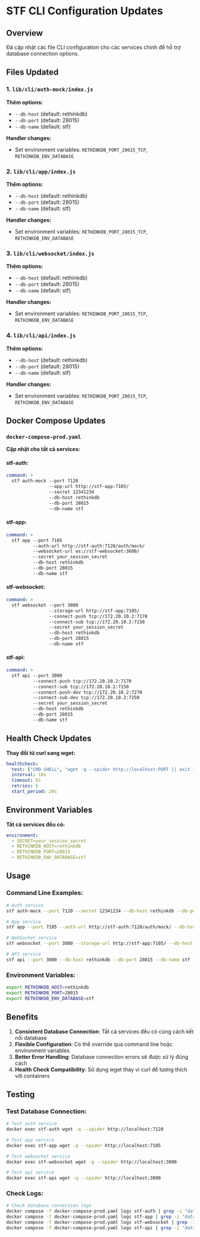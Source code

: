 # STF CLI Configuration Updates

## Overview
Đã cập nhật các file CLI configuration cho các services chính để hỗ trợ database connection options.

## Files Updated

### 1. `lib/cli/auth-mock/index.js`
**Thêm options:**
- `--db-host` (default: rethinkdb)
- `--db-port` (default: 28015)
- `--db-name` (default: stf)

**Handler changes:**
- Set environment variables: `RETHINKDB_PORT_28015_TCP`, `RETHINKDB_ENV_DATABASE`

### 2. `lib/cli/app/index.js`
**Thêm options:**
- `--db-host` (default: rethinkdb)
- `--db-port` (default: 28015)
- `--db-name` (default: stf)

**Handler changes:**
- Set environment variables: `RETHINKDB_PORT_28015_TCP`, `RETHINKDB_ENV_DATABASE`

### 3. `lib/cli/websocket/index.js`
**Thêm options:**
- `--db-host` (default: rethinkdb)
- `--db-port` (default: 28015)
- `--db-name` (default: stf)

**Handler changes:**
- Set environment variables: `RETHINKDB_PORT_28015_TCP`, `RETHINKDB_ENV_DATABASE`

### 4. `lib/cli/api/index.js`
**Thêm options:**
- `--db-host` (default: rethinkdb)
- `--db-port` (default: 28015)
- `--db-name` (default: stf)

**Handler changes:**
- Set environment variables: `RETHINKDB_PORT_28015_TCP`, `RETHINKDB_ENV_DATABASE`

## Docker Compose Updates

### `docker-compose-prod.yaml`
**Cập nhật cho tất cả services:**

#### stf-auth:
```yaml
command: >
  stf auth-mock --port 7120 
                --app-url http://stf-app:7105/ 
                --secret 12341234
                --db-host rethinkdb
                --db-port 28015
                --db-name stf
```

#### stf-app:
```yaml
command: >
  stf app --port 7105 
          --auth-url http://stf-auth:7120/auth/mock/ 
          --websocket-url ws://stf-websocket:3600/ 
          --secret your_session_secret
          --db-host rethinkdb
          --db-port 28015
          --db-name stf
```

#### stf-websocket:
```yaml
command: >
  stf websocket --port 3000 
                --storage-url http://stf-app:7105/ 
                --connect-push tcp://172.20.10.2:7170 
                --connect-sub tcp://172.20.10.2:7150 
                --secret your_session_secret
                --db-host rethinkdb
                --db-port 28015
                --db-name stf
```

#### stf-api:
```yaml
command: >
  stf api --port 3000 
          --connect-push tcp://172.20.10.2:7170 
          --connect-sub tcp://172.20.10.2:7150 
          --connect-push-dev tcp://172.20.10.2:7270 
          --connect-sub-dev tcp://172.20.10.2:7250 
          --secret your_session_secret
          --db-host rethinkdb
          --db-port 28015
          --db-name stf
```

## Health Check Updates

**Thay đổi từ curl sang wget:**
```yaml
healthcheck:
  test: ["CMD-SHELL", "wget -q --spider http://localhost:PORT || exit 1"]
  interval: 10s
  timeout: 5s
  retries: 5
  start_period: 20s
```

## Environment Variables

**Tất cả services đều có:**
```yaml
environment:
  - SECRET=your_session_secret
  - RETHINKDB_HOST=rethinkdb
  - RETHINKDB_PORT=28015
  - RETHINKDB_ENV_DATABASE=stf
```

## Usage

### Command Line Examples:
```bash
# Auth service
stf auth-mock --port 7120 --secret 12341234 --db-host rethinkdb --db-port 28015 --db-name stf

# App service
stf app --port 7105 --auth-url http://stf-auth:7120/auth/mock/ --db-host rethinkdb --db-port 28015 --db-name stf

# WebSocket service
stf websocket --port 3000 --storage-url http://stf-app:7105/ --db-host rethinkdb --db-port 28015 --db-name stf

# API service
stf api --port 3000 --db-host rethinkdb --db-port 28015 --db-name stf
```

### Environment Variables:
```bash
export RETHINKDB_HOST=rethinkdb
export RETHINKDB_PORT=28015
export RETHINKDB_ENV_DATABASE=stf
```

## Benefits

1. **Consistent Database Connection**: Tất cả services đều có cùng cách kết nối database
2. **Flexible Configuration**: Có thể override qua command line hoặc environment variables
3. **Better Error Handling**: Database connection errors sẽ được xử lý đúng cách
4. **Health Check Compatibility**: Sử dụng wget thay vì curl để tương thích với containers

## Testing

### Test Database Connection:
```bash
# Test auth service
docker exec stf-auth wget -q --spider http://localhost:7120

# Test app service
docker exec stf-app wget -q --spider http://localhost:7105

# Test websocket service
docker exec stf-websocket wget -q --spider http://localhost:3000

# Test api service
docker exec stf-api wget -q --spider http://localhost:3000
```

### Check Logs:
```bash
# Check database connection logs
docker compose -f docker-compose-prod.yaml logs stf-auth | grep -i "database\|rethinkdb"
docker compose -f docker-compose-prod.yaml logs stf-app | grep -i "database\|rethinkdb"
docker compose -f docker-compose-prod.yaml logs stf-websocket | grep -i "database\|rethinkdb"
docker compose -f docker-compose-prod.yaml logs stf-api | grep -i "database\|rethinkdb"
``` 